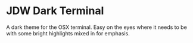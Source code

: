 JDW Dark Terminal
===

A dark theme for the OSX terminal. Easy on the eyes where it needs to be with some bright highlights mixed in for emphasis.
